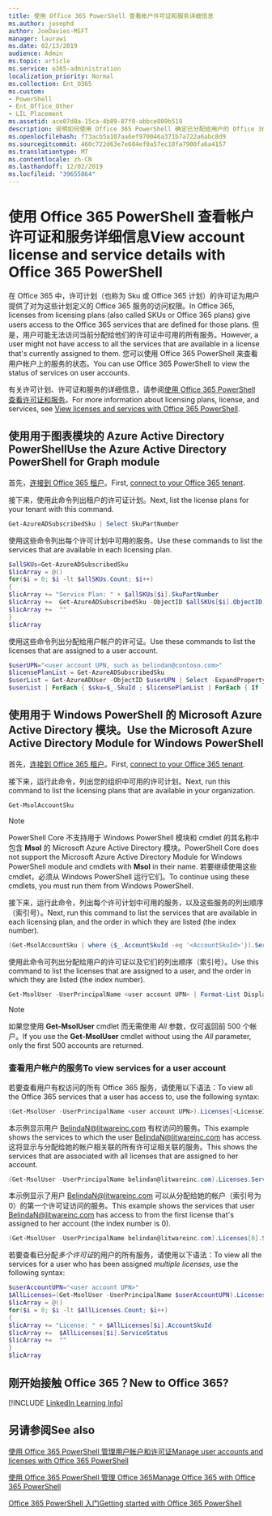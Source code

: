 ```yaml
---
title: 使用 Office 365 PowerShell 查看帐户许可证和服务详细信息
ms.author: josephd
author: JoeDavies-MSFT
manager: laurawi
ms.date: 02/13/2019
audience: Admin
ms.topic: article
ms.service: o365-administration
localization_priority: Normal
ms.collection: Ent_O365
ms.custom:
- PowerShell
- Ent_Office_Other
- LIL_Placement
ms.assetid: ace07d8a-15ca-4b89-87f0-abbce809b519
description: 说明如何使用 Office 365 PowerShell 确定已分配给用户的 Office 365 服务。
ms.openlocfilehash: f73acb5a107aa6ef970046a371b7a722a6abc8d9
ms.sourcegitcommit: 460c722d63e7e604ef0a57ec18fa7900fa6a4157
ms.translationtype: MT
ms.contentlocale: zh-CN
ms.lasthandoff: 12/02/2019
ms.locfileid: "39655864"
---
```

# <a name="view-account-license-and-service-details-with-office-365-powershell"></a><span data-ttu-id="95dce-103">使用 Office 365 PowerShell 查看帐户许可证和服务详细信息</span><span class="sxs-lookup"><span data-stu-id="95dce-103">View account license and service details with Office 365 PowerShell</span></span>

<span data-ttu-id="95dce-104">在 Office 365 中，许可计划（也称为 Sku 或 Office 365 计划）的许可证为用户提供了对为这些计划定义的 Office 365 服务的访问权限。</span><span class="sxs-lookup"><span data-stu-id="95dce-104">In Office 365, licenses from licensing plans (also called SKUs or Office 365 plans) give users access to the Office 365 services that are defined for those plans.</span></span> <span data-ttu-id="95dce-105">但是，用户可能无法访问当前分配给他们的许可证中可用的所有服务。</span><span class="sxs-lookup"><span data-stu-id="95dce-105">However, a user might not have access to all the services that are available in a license that's currently assigned to them.</span></span> <span data-ttu-id="95dce-106">您可以使用 Office 365 PowerShell 来查看用户帐户上的服务的状态。</span><span class="sxs-lookup"><span data-stu-id="95dce-106">You can use Office 365 PowerShell to view the status of services on user accounts.</span></span> 

<span data-ttu-id="95dce-107">有关许可计划、许可证和服务的详细信息，请参阅[使用 Office 365 PowerShell 查看许可证和服务](view-licenses-and-services-with-office-365-powershell.md)。</span><span class="sxs-lookup"><span data-stu-id="95dce-107">For more information about licensing plans, license, and services, see [View licenses and services with Office 365 PowerShell](view-licenses-and-services-with-office-365-powershell.md).</span></span>

## <a name="use-the-azure-active-directory-powershell-for-graph-module"></a><span data-ttu-id="95dce-108">使用用于图表模块的 Azure Active Directory PowerShell</span><span class="sxs-lookup"><span data-stu-id="95dce-108">Use the Azure Active Directory PowerShell for Graph module</span></span>

<span data-ttu-id="95dce-109">首先，[连接到 Office 365 租户](connect-to-office-365-powershell.md#connect-with-the-azure-active-directory-powershell-for-graph-module)。</span><span class="sxs-lookup"><span data-stu-id="95dce-109">First, [connect to your Office 365 tenant](connect-to-office-365-powershell.md#connect-with-the-azure-active-directory-powershell-for-graph-module).</span></span>
  
<span data-ttu-id="95dce-110">接下来，使用此命令列出租户的许可证计划。</span><span class="sxs-lookup"><span data-stu-id="95dce-110">Next, list the license plans for your tenant with this command.</span></span>

```powershell
Get-AzureADSubscribedSku | Select SkuPartNumber
```

<span data-ttu-id="95dce-111">使用这些命令列出每个许可计划中可用的服务。</span><span class="sxs-lookup"><span data-stu-id="95dce-111">Use these commands to list the services that are available in each licensing plan.</span></span>

```powershell
$allSKUs=Get-AzureADSubscribedSku
$licArray = @()
for($i = 0; $i -lt $allSKUs.Count; $i++)
{
$licArray += "Service Plan: " + $allSKUs[$i].SkuPartNumber
$licArray +=  Get-AzureADSubscribedSku -ObjectID $allSKUs[$i].ObjectID | Select -ExpandProperty ServicePlans
$licArray +=  ""
}
$licArray
```

<span data-ttu-id="95dce-112">使用这些命令列出分配给用户帐户的许可证。</span><span class="sxs-lookup"><span data-stu-id="95dce-112">Use these commands to list the licenses that are assigned to a user account.</span></span>

```powershell
$userUPN="<user account UPN, such as belindan@contoso.com>"
$licensePlanList = Get-AzureADSubscribedSku
$userList = Get-AzureADUser -ObjectID $userUPN | Select -ExpandProperty AssignedLicenses | Select SkuID 
$userList | ForEach { $sku=$_.SkuId ; $licensePlanList | ForEach { If ( $sku -eq $_.ObjectId.substring($_.ObjectId.length - 36, 36) ) { Write-Host $_.SkuPartNumber } } }
```

## <a name="use-the-microsoft-azure-active-directory-module-for-windows-powershell"></a><span data-ttu-id="95dce-113">使用用于 Windows PowerShell 的 Microsoft Azure Active Directory 模块。</span><span class="sxs-lookup"><span data-stu-id="95dce-113">Use the Microsoft Azure Active Directory Module for Windows PowerShell</span></span>

<span data-ttu-id="95dce-114">首先，[连接到 Office 365 租户](connect-to-office-365-powershell.md#connect-with-the-microsoft-azure-active-directory-module-for-windows-powershell)。</span><span class="sxs-lookup"><span data-stu-id="95dce-114">First, [connect to your Office 365 tenant](connect-to-office-365-powershell.md#connect-with-the-microsoft-azure-active-directory-module-for-windows-powershell).</span></span>

<span data-ttu-id="95dce-115">接下来，运行此命令，列出您的组织中可用的许可计划。</span><span class="sxs-lookup"><span data-stu-id="95dce-115">Next, run this command to list the licensing plans that are available in your organization.</span></span> 

```powershell
Get-MsolAccountSku
```
>[!Note]
><span data-ttu-id="95dce-116">PowerShell Core 不支持用于 Windows PowerShell 模块和 cmdlet 的其名称中包含 **Msol** 的 Microsoft Azure Active Directory 模块。</span><span class="sxs-lookup"><span data-stu-id="95dce-116">PowerShell Core does not support the Microsoft Azure Active Directory Module for Windows PowerShell module and cmdlets with **Msol** in their name.</span></span> <span data-ttu-id="95dce-117">若要继续使用这些 cmdlet，必须从 Windows PowerShell 运行它们。</span><span class="sxs-lookup"><span data-stu-id="95dce-117">To continue using these cmdlets, you must run them from Windows PowerShell.</span></span>
>

<span data-ttu-id="95dce-118">接下来，运行此命令，列出每个许可计划中可用的服务，以及这些服务的列出顺序（索引号）。</span><span class="sxs-lookup"><span data-stu-id="95dce-118">Next, run this command to list the services that are available in each licensing plan, and the order in which they are listed (the index number).</span></span>

```powershell
(Get-MsolAccountSku | where {$_.AccountSkuId -eq '<AccountSkuId>'}).ServiceStatus
```
  
<span data-ttu-id="95dce-119">使用此命令可列出分配给用户的许可证以及它们的列出顺序（索引号）。</span><span class="sxs-lookup"><span data-stu-id="95dce-119">Use this command to list the licenses that are assigned to a user, and the order in which they are listed (the index number).</span></span>

```powershell
Get-MsolUser -UserPrincipalName <user account UPN> | Format-List DisplayName,Licenses
```

>[!Note]
><span data-ttu-id="95dce-120">如果您使用 **Get-MsolUser** cmdlet 而无需使用 _All_ 参数，仅可返回前 500 个帐户。</span><span class="sxs-lookup"><span data-stu-id="95dce-120">If you use the **Get-MsolUser** cmdlet without using the _All_ parameter, only the first 500 accounts are returned.</span></span>
>
   

### <a name="to-view-services-for-a-user-account"></a><span data-ttu-id="95dce-121">查看用户帐户的服务</span><span class="sxs-lookup"><span data-stu-id="95dce-121">To view services for a user account</span></span>

<span data-ttu-id="95dce-122">若要查看用户有权访问的所有 Office 365 服务，请使用以下语法：</span><span class="sxs-lookup"><span data-stu-id="95dce-122">To view all the Office 365 services that a user has access to, use the following syntax:</span></span>
  
```powershell
(Get-MsolUser -UserPrincipalName <user account UPN>).Licenses[<LicenseIndexNumber>].ServiceStatus
```

<span data-ttu-id="95dce-123">本示例显示用户 BelindaN@litwareinc.com 有权访问的服务。</span><span class="sxs-lookup"><span data-stu-id="95dce-123">This example shows the services to which the user BelindaN@litwareinc.com has access.</span></span> <span data-ttu-id="95dce-124">这将显示与分配给她的帐户相关联的所有许可证相关联的服务。</span><span class="sxs-lookup"><span data-stu-id="95dce-124">This shows the services that are associated with all licenses that are assigned to her account.</span></span>
  
```powershell
(Get-MsolUser -UserPrincipalName belindan@litwareinc.com).Licenses.ServiceStatus
```

<span data-ttu-id="95dce-125">本示例显示了用户 BelindaN@litwareinc.com 可以从分配给她的帐户（索引号为0）的第一个许可证访问的服务。</span><span class="sxs-lookup"><span data-stu-id="95dce-125">This example shows the services that user BelindaN@litwareinc.com has access to from the first license that's assigned to her account (the index number is 0).</span></span>
  
```powershell
(Get-MsolUser -UserPrincipalName belindan@litwareinc.com).Licenses[0].ServiceStatus
```

<span data-ttu-id="95dce-126">若要查看已分配*多个许可证*的用户的所有服务，请使用以下语法：</span><span class="sxs-lookup"><span data-stu-id="95dce-126">To view all the services for a user who has been assigned *multiple licenses*, use the following syntax:</span></span>

```powershell
$userAccountUPN="<user account UPN>"
$AllLicenses=(Get-MsolUser -UserPrincipalName $userAccountUPN).Licenses
$licArray = @()
for($i = 0; $i -lt $AllLicenses.Count; $i++)
{
$licArray += "License: " + $AllLicenses[$i].AccountSkuId
$licArray +=  $AllLicenses[$i].ServiceStatus
$licArray +=  ""
}
$licArray
```

  
## <a name="new-to-office-365"></a><span data-ttu-id="95dce-127">刚开始接触 Office 365？</span><span class="sxs-lookup"><span data-stu-id="95dce-127">New to Office 365?</span></span>

[!INCLUDE [LinkedIn Learning Info](../common/office/linkedin-learning-info.md)]

## <a name="see-also"></a><span data-ttu-id="95dce-128">另请参阅</span><span class="sxs-lookup"><span data-stu-id="95dce-128">See also</span></span>

[<span data-ttu-id="95dce-129">使用 Office 365 PowerShell 管理用户帐户和许可证</span><span class="sxs-lookup"><span data-stu-id="95dce-129">Manage user accounts and licenses with Office 365 PowerShell</span></span>](manage-user-accounts-and-licenses-with-office-365-powershell.md)
  
[<span data-ttu-id="95dce-130">使用 Office 365 PowerShell 管理 Office 365</span><span class="sxs-lookup"><span data-stu-id="95dce-130">Manage Office 365 with Office 365 PowerShell</span></span>](manage-office-365-with-office-365-powershell.md)
  
[<span data-ttu-id="95dce-131">Office 365 PowerShell 入门</span><span class="sxs-lookup"><span data-stu-id="95dce-131">Getting started with Office 365 PowerShell</span></span>](getting-started-with-office-365-powershell.md)
